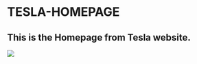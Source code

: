 # TESLA-HOMEPAGE

## This is the Homepage from Tesla website.

<img src = "GIF/20210602_183532.gif"  > 

